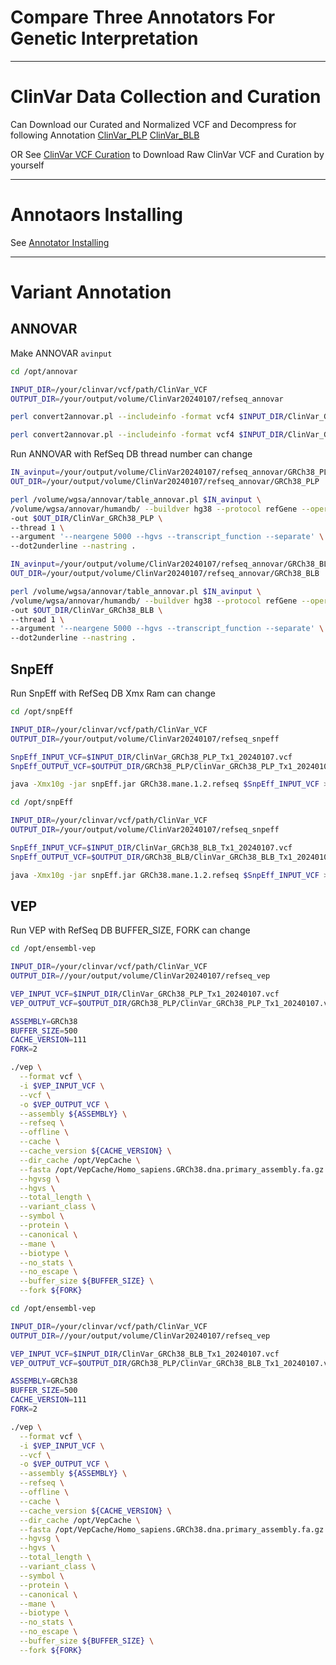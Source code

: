 # Compare Three Annotators For Genetic Interpretation

---

# ClinVar Data Collection and Curation
Can Download our Curated and Normalized VCF and Decompress for following Annotation
[ClinVar_PLP](ClinVar_GRCh38_BLB_Tx1_20240107.vcf.gz)
[ClinVar_BLB](ClinVar_GRCh38_BLB_Tx1_20240107.vcf.gz)

OR See [ClinVar VCF Curation](ClinVarVcfNorm.md) to Download Raw ClinVar VCF and Curation by yourself

---

# Annotaors Installing
See [Annotator Installing](AnnotatorInstall.md)

---

# Variant Annotation

## ANNOVAR

Make ANNOVAR `avinput`
```bash
cd /opt/annovar

INPUT_DIR=/your/clinvar/vcf/path/ClinVar_VCF
OUTPUT_DIR=/your/output/volume/ClinVar20240107/refseq_annovar

perl convert2annovar.pl --includeinfo -format vcf4 $INPUT_DIR/ClinVar_GRCh38_PLP_Tx1_20240107.vcf > $OUTPUT_DIR/GRCh38_PLP/ClinVar_GRCh38_PLP.avinput

perl convert2annovar.pl --includeinfo -format vcf4 $INPUT_DIR/ClinVar_GRCh38_BLB_Tx1_20240107.vcf > $OUTPUT_DIR/GRCh38_BLB/ClinVar_GRCh38_BLB.avinput
```
Run ANNOVAR with RefSeq DB
thread number can change
```bash
IN_avinput=/your/output/volume/ClinVar20240107/refseq_annovar/GRCh38_PLP/ClinVar_GRCh38_PLP.avinput
OUT_DIR=/your/output/volume/ClinVar20240107/refseq_annovar/GRCh38_PLP

perl /volume/wgsa/annovar/table_annovar.pl $IN_avinput \
/volume/wgsa/annovar/humandb/ --buildver hg38 --protocol refGene --operation g -polish \
-out $OUT_DIR/ClinVar_GRCh38_PLP \
--thread 1 \
--argument '--neargene 5000 --hgvs --transcript_function --separate' \
--dot2underline --nastring .
```
```bash
IN_avinput=/your/output/volume/ClinVar20240107/refseq_annovar/GRCh38_BLB/ClinVar_GRCh38_BLB.avinput
OUT_DIR=/your/output/volume/ClinVar20240107/refseq_annovar/GRCh38_BLB

perl /volume/wgsa/annovar/table_annovar.pl $IN_avinput \
/volume/wgsa/annovar/humandb/ --buildver hg38 --protocol refGene --operation g -polish \
-out $OUT_DIR/ClinVar_GRCh38_BLB \
--thread 1 \
--argument '--neargene 5000 --hgvs --transcript_function --separate' \
--dot2underline --nastring .
```

## SnpEff
Run SnpEff with RefSeq DB
Xmx Ram can change
```bash
cd /opt/snpEff

INPUT_DIR=/your/clinvar/vcf/path/ClinVar_VCF
OUTPUT_DIR=/your/output/volume/ClinVar20240107/refseq_snpeff

SnpEff_INPUT_VCF=$INPUT_DIR/ClinVar_GRCh38_PLP_Tx1_20240107.vcf
SnpEff_OUTPUT_VCF=$OUTPUT_DIR/GRCh38_PLP/ClinVar_GRCh38_PLP_Tx1_20240107.snpeff.vcf

java -Xmx10g -jar snpEff.jar GRCh38.mane.1.2.refseq $SnpEff_INPUT_VCF > $SnpEff_OUTPUT_VCF
```
```bash
cd /opt/snpEff

INPUT_DIR=/your/clinvar/vcf/path/ClinVar_VCF
OUTPUT_DIR=/your/output/volume/ClinVar20240107/refseq_snpeff

SnpEff_INPUT_VCF=$INPUT_DIR/ClinVar_GRCh38_BLB_Tx1_20240107.vcf
SnpEff_OUTPUT_VCF=$OUTPUT_DIR/GRCh38_BLB/ClinVar_GRCh38_BLB_Tx1_20240107.snpeff.vcf

java -Xmx10g -jar snpEff.jar GRCh38.mane.1.2.refseq $SnpEff_INPUT_VCF > $SnpEff_OUTPUT_VCF
```

## VEP
Run VEP with RefSeq DB
BUFFER_SIZE, FORK can change
```bash
cd /opt/ensembl-vep

INPUT_DIR=/your/clinvar/vcf/path/ClinVar_VCF
OUTPUT_DIR=//your/output/volume/ClinVar20240107/refseq_vep

VEP_INPUT_VCF=$INPUT_DIR/ClinVar_GRCh38_PLP_Tx1_20240107.vcf
VEP_OUTPUT_VCF=$OUTPUT_DIR/GRCh38_PLP/ClinVar_GRCh38_PLP_Tx1_20240107.vep.vcf

ASSEMBLY=GRCh38
BUFFER_SIZE=500
CACHE_VERSION=111
FORK=2

./vep \
  --format vcf \
  -i $VEP_INPUT_VCF \
  --vcf \
  -o $VEP_OUTPUT_VCF \
  --assembly ${ASSEMBLY} \
  --refseq \
  --offline \
  --cache \
  --cache_version ${CACHE_VERSION} \
  --dir_cache /opt/VepCache \
  --fasta /opt/VepCache/Homo_sapiens.GRCh38.dna.primary_assembly.fa.gz \
  --hgvsg \
  --hgvs \
  --total_length \
  --variant_class \
  --symbol \
  --protein \
  --canonical \
  --mane \
  --biotype \
  --no_stats \
  --no_escape \
  --buffer_size ${BUFFER_SIZE} \
  --fork ${FORK}
```
```bash
cd /opt/ensembl-vep

INPUT_DIR=/your/clinvar/vcf/path/ClinVar_VCF
OUTPUT_DIR=//your/output/volume/ClinVar20240107/refseq_vep

VEP_INPUT_VCF=$INPUT_DIR/ClinVar_GRCh38_BLB_Tx1_20240107.vcf
VEP_OUTPUT_VCF=$OUTPUT_DIR/GRCh38_PLP/ClinVar_GRCh38_BLB_Tx1_20240107.vep.vcf

ASSEMBLY=GRCh38
BUFFER_SIZE=500
CACHE_VERSION=111
FORK=2

./vep \
  --format vcf \
  -i $VEP_INPUT_VCF \
  --vcf \
  -o $VEP_OUTPUT_VCF \
  --assembly ${ASSEMBLY} \
  --refseq \
  --offline \
  --cache \
  --cache_version ${CACHE_VERSION} \
  --dir_cache /opt/VepCache \
  --fasta /opt/VepCache/Homo_sapiens.GRCh38.dna.primary_assembly.fa.gz \
  --hgvsg \
  --hgvs \
  --total_length \
  --variant_class \
  --symbol \
  --protein \
  --canonical \
  --mane \
  --biotype \
  --no_stats \
  --no_escape \
  --buffer_size ${BUFFER_SIZE} \
  --fork ${FORK}
```

